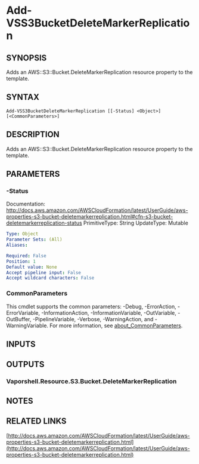 # Add-VSS3BucketDeleteMarkerReplication

## SYNOPSIS
Adds an AWS::S3::Bucket.DeleteMarkerReplication resource property to the template.

## SYNTAX

```
Add-VSS3BucketDeleteMarkerReplication [[-Status] <Object>] [<CommonParameters>]
```

## DESCRIPTION
Adds an AWS::S3::Bucket.DeleteMarkerReplication resource property to the template.

## PARAMETERS

### -Status
Documentation: http://docs.aws.amazon.com/AWSCloudFormation/latest/UserGuide/aws-properties-s3-bucket-deletemarkerreplication.html#cfn-s3-bucket-deletemarkerreplication-status
PrimitiveType: String
UpdateType: Mutable

```yaml
Type: Object
Parameter Sets: (All)
Aliases:

Required: False
Position: 1
Default value: None
Accept pipeline input: False
Accept wildcard characters: False
```

### CommonParameters
This cmdlet supports the common parameters: -Debug, -ErrorAction, -ErrorVariable, -InformationAction, -InformationVariable, -OutVariable, -OutBuffer, -PipelineVariable, -Verbose, -WarningAction, and -WarningVariable. For more information, see [about_CommonParameters](http://go.microsoft.com/fwlink/?LinkID=113216).

## INPUTS

## OUTPUTS

### Vaporshell.Resource.S3.Bucket.DeleteMarkerReplication
## NOTES

## RELATED LINKS

[http://docs.aws.amazon.com/AWSCloudFormation/latest/UserGuide/aws-properties-s3-bucket-deletemarkerreplication.html](http://docs.aws.amazon.com/AWSCloudFormation/latest/UserGuide/aws-properties-s3-bucket-deletemarkerreplication.html)

